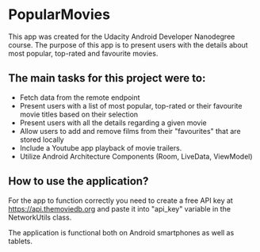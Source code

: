 # PopularMovies

This app was created for the Udacity Android Developer Nanodegree course.
The purpose of this app is to present users with the details about most popular, top-rated
and favourite movies. 

## The main tasks for this project were to:

* Fetch data from the remote endpoint
* Present users with a list of most popular, top-rated or their favourite movie titles based on their selection
* Present users with all the details regarding a given movie
* Allow users to add and remove films from their "favourites" that are stored locally
* Include a Youtube app playback of movie trailers.
* Utilize Android Architecture Components (Room, LiveData, ViewModel)

## How to use the application?

For the app to function correctly you
need to create a free API key at https://api.themoviedb.org
and paste it into "api_key" variable in the NetworkUtils class.

The application is functional both on Android smartphones as well as tablets.
